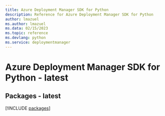 ```yaml
---
title: Azure Deployment Manager SDK for Python
description: Reference for Azure Deployment Manager SDK for Python
author: lmazuel
ms.author: lmazuel
ms.data: 02/15/2023
ms.topic: reference
ms.devlang: python
ms.service: deploymentmanager
---
```

# Azure Deployment Manager SDK for Python - latest
## Packages - latest
[!INCLUDE [packages](deployment-manager-index.md)]